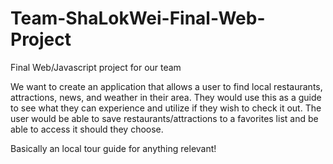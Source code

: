 # Team-ShaLokWei-Final-Web-Project
Final Web/Javascript project for our team

We want to create an application that allows a user to find local restaurants, attractions, news, and weather in their area.
They would use this as a guide to see what they can experience and utilize if they wish to check it out.
The user would be able to save restaurants/attractions to a favorites list and be able to access it should they choose.

Basically an local tour guide for anything relevant!
